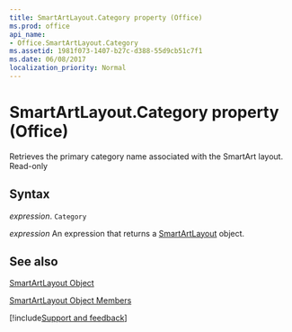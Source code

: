 ```yaml
---
title: SmartArtLayout.Category property (Office)
ms.prod: office
api_name:
- Office.SmartArtLayout.Category
ms.assetid: 1981f073-1407-b27c-d388-55d9cb51c7f1
ms.date: 06/08/2017
localization_priority: Normal
---
```



# SmartArtLayout.Category property (Office)

Retrieves the primary category name associated with the SmartArt layout. Read-only


## Syntax

_expression_. `Category`

 _expression_ An expression that returns a [SmartArtLayout](Office.SmartArtLayout.md) object.


## See also


[SmartArtLayout Object](Office.SmartArtLayout.md)



[SmartArtLayout Object Members](./overview/Library-Reference/smartartlayout-members-office.md)

[!include[Support and feedback](~/includes/feedback-boilerplate.md)]